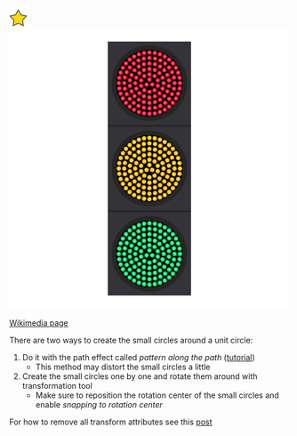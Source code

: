 ![Perfect badge](../prefect-vector-badge.svg)
![The vector graphic](5-colors-refined.svg)

[Wikimedia page](https://commons.wikimedia.org/wiki/File:LED_traffic_light.svg)

There are two ways to create the small circles around a unit circle:
 1. Do it with the path effect called *pattern along the path* ([tutorial](https://www.youtube.com/watch?v=3jve45Z60iU))
    - This method may distort the small circles a little
 2. Create the small circles one by one and rotate them around with transformation tool
    - Make sure to reposition the rotation center of the small circles and enable *snapping to rotation center*

For how to remove all transform attributes see this [post](https://stackoverflow.com/a/41258748)
